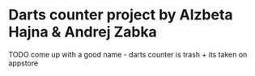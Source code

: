 # Darts counter project by Alzbeta Hajna & Andrej Zabka


TODO come up with a good name - darts counter is trash + its taken on appstore
